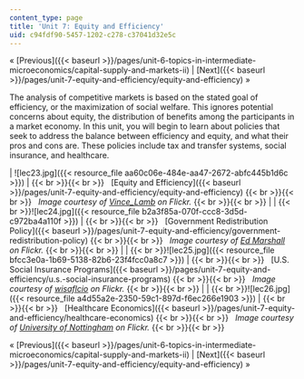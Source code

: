 ```yaml
---
content_type: page
title: 'Unit 7: Equity and Efficiency'
uid: c94fdf90-5457-1202-c278-c37041d32e5c
---
```


« [Previous]({{< baseurl >}}/pages/unit-6-topics-in-intermediate-microeconomics/capital-supply-and-markets-ii) | [Next]({{< baseurl >}}/pages/unit-7-equity-and-efficiency/equity-and-efficiency) »

The analysis of competitive markets is based on the stated goal of efficiency, or the maximization of social welfare. This ignores potential concerns about equity, the distribution of benefits among the participants in a market economy. In this unit, you will begin to learn about policies that seek to address the balance between efficiency and equity, and what their pros and cons are. These policies include tax and transfer systems, social insurance, and healthcare.

| ![lec23.jpg]({{< resource_file aa60c06e-484e-aa47-2672-abfc445b1d6c >}}) |  {{< br >}}{{< br >}}   [Equity and Efficiency]({{< baseurl >}}/pages/unit-7-equity-and-efficiency/equity-and-efficiency) {{< br >}}{{< br >}}   _Image courtesy of [Vince\_Lamb](http://www.flickr.com/photos/22320444@N08/5477667267/) on Flickr._ {{< br >}}{{< br >}}  |
|   {{< br >}}![lec24.jpg]({{< resource_file b2a3f85a-070f-ccc8-3d5d-c972ba4a110f >}}) |  {{< br >}}{{< br >}}   [Government Redistribution Policy]({{< baseurl >}}/pages/unit-7-equity-and-efficiency/government-redistribution-policy) {{< br >}}{{< br >}}   _Image courtesy of [Ed Marshall](http://www.flickr.com/photos/edward_marshall/4205363720/) on Flickr._ {{< br >}}{{< br >}}  |
|   {{< br >}}![lec25.jpg]({{< resource_file bfcc3e0a-1b69-5138-82b6-23f4fcc0a8c7 >}}) |  {{< br >}}{{< br >}}   [U.S. Social Insurance Programs]({{< baseurl >}}/pages/unit-7-equity-and-efficiency/u.s.-social-insurance-programs) {{< br >}}{{< br >}}   _Image courtesy of [wisaflcio](http://www.flickr.com/photos/wisaflcio/4911396314/) on Flickr._ {{< br >}}{{< br >}}  |
|   {{< br >}}![lec26.jpg]({{< resource_file a4d55a2e-2350-59c1-897d-f6ec266e1903 >}}) |  {{< br >}}{{< br >}}   [Healthcare Economics]({{< baseurl >}}/pages/unit-7-equity-and-efficiency/healthcare-economics) {{< br >}}{{< br >}}   _Image courtesy of [University of Nottingham](http://www.flickr.com/photos/uonottingham/6673322549/in/photostream/) on Flickr._ {{< br >}}{{< br >}}  

« [Previous]({{< baseurl >}}/pages/unit-6-topics-in-intermediate-microeconomics/capital-supply-and-markets-ii) | [Next]({{< baseurl >}}/pages/unit-7-equity-and-efficiency/equity-and-efficiency) »